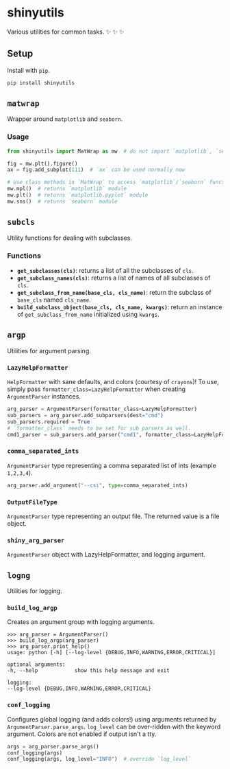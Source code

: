 # shinyutils
Various utilities for common tasks. :sparkles: :sparkles: :sparkles:

## Setup
Install with `pip`.

```bash
pip install shinyutils
```

## `matwrap`
Wrapper around `matplotlib` and `seaborn`.
### Usage
```python
from shinyutils import MatWrap as mw  # do not import `matplotlib`, `seaborn`

fig = mw.plt().figure()
ax = fig.add_subplot(111)  # `ax` can be used normally now

# Use class methods in `MatWrap` to access `matplotlib`/`seaborn` functions.
mw.mpl()  # returns `matplotlib` module
mw.plt()  # returns `matplotlib.pyplot` module
mw.sns()  # returns `seaborn` module
```

## `subcls`
Utility functions for dealing with subclasses.
### Functions
* __`get_subclasses(cls)`__: returns a list of all the subclasses of `cls`.
* __`get_subclass_names(cls)`__: returns a list of names of all subclasses of `cls`.
* __`get_subclass_from_name(base_cls, cls_name)`__: return the subclass of `base_cls` named `cls_name`.
* __`build_subclass_object(base_cls, cls_name, kwargs)`__: return an instance of `get_subclass_from_name` initialized using `kwargs`.

## `argp`
Utilities for argument parsing.
### `LazyHelpFormatter`
`HelpFormatter` with sane defaults, and colors (courtesy of `crayons`)! To use, simply pass `formatter_class=LazyHelpFormatter` when creating `ArgumentParser` instances.

```python
arg_parser = ArgumentParser(formatter_class=LazyHelpFormatter)
sub_parsers = arg_parser.add_subparsers(dest="cmd")
sub_parsers.required = True
# `formatter_class` needs to be set for sub parsers as well.
cmd1_parser = sub_parsers.add_parser("cmd1", formatter_class=LazyHelpFormatter)
```

### `comma_separated_ints`
`ArgumentParser` type representing a comma separated list of ints (example `1,2,3,4`).
```python    
arg_parser.add_argument("--csi", type=comma_separated_ints)
```

### `OutputFileType`
`ArgumentParser` type representing an output file. The returned value is a file object.

### `shiny_arg_parser`
`ArgumentParser` object with LazyHelpFormatter, and logging argument.

## `logng`
Utilities for logging.
### `build_log_argp`
Creates an argument group with logging arguments.
```
>>> arg_parser = ArgumentParser()
>>> build_log_argp(arg_parser)
>>> arg_parser.print_help()
usage: python [-h] [--log-level {DEBUG,INFO,WARNING,ERROR,CRITICAL}]

optional arguments:
-h, --help            show this help message and exit

logging:
--log-level {DEBUG,INFO,WARNING,ERROR,CRITICAL}
```

### `conf_logging`
Configures global logging (and adds colors!) using arguments returned by `ArgumentParser.parse_args`. `log_level` can be over-ridden with the keyword argument. Colors are not enabled if output isn't a tty.
```python
args = arg_parser.parse_args()
conf_logging(args)
conf_logging(args, log_level="INFO")  # override `log_level`
```
